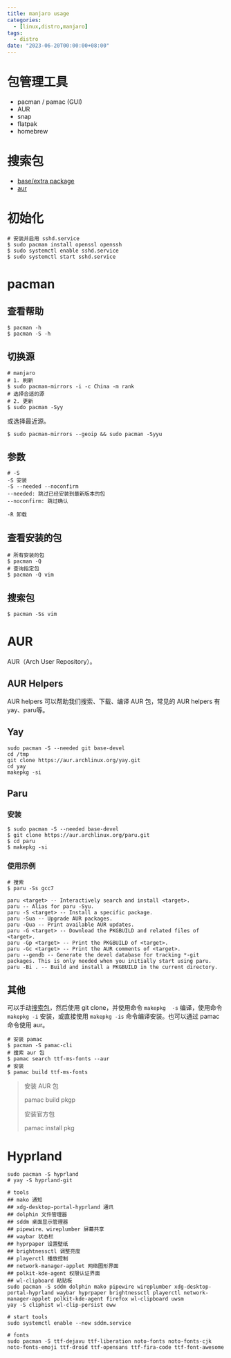 ```yaml
---
title: manjaro usage
categories: 
  - [linux,distro,manjaro]
tags:
  - distro
date: "2023-06-20T00:00:00+08:00"
---
```


# 包管理工具

- pacman / pamac (GUI)
- AUR
- snap
- flatpak
- homebrew

# 搜索包

- [base/extra package](https://archlinux.org/packages/)
- [aur](https://aur.archlinux.org/packages)

# 初始化

```shell
# 安装并启用 sshd.service
$ sudo pacman install openssl openssh
$ sudo systemctl enable sshd.service
$ sudo systemctl start sshd.service
```

# pacman

## 查看帮助

```shell
$ pacman -h
$ pacman -S -h
```

## 切换源

```shell
# manjaro
# 1. 刷新
$ sudo pacman-mirrors -i -c China -m rank
# 选择合适的源
# 2. 更新
$ sudo pacman -Syy
```

或选择最近源。

```shell
$ sudo pacman-mirrors --geoip && sudo pacman -Syyu
```

## 参数

```shell
# -S
-S 安装
-S --needed --noconfirm
--needed: 跳过已经安装到最新版本的包
--noconfirm: 跳过确认

-R 卸载
```

## 查看安装的包

```shell
# 所有安装的包
$ pacman -Q
# 查询指定包
$ pacman -Q vim
```

## 搜索包

```shell
$ pacman -Ss vim
```

# AUR

AUR（Arch User Repository）。

## AUR Helpers

AUR helpers 可以帮助我们搜索、下载、编译 AUR 包，常见的 AUR helpers 有 yay、paru等。

## Yay

```shell
sudo pacman -S --needed git base-devel
cd /tmp
git clone https://aur.archlinux.org/yay.git
cd yay
makepkg -si
```

## Paru

### 安装

```shell
$ sudo pacman -S --needed base-devel
$ git clone https://aur.archlinux.org/paru.git
$ cd paru
$ makepkg -si
```

### 使用示例

```shell
# 搜索
$ paru -Ss gcc7
```

```shell
paru <target> -- Interactively search and install <target>.
paru -- Alias for paru -Syu.
paru -S <target> -- Install a specific package.
paru -Sua -- Upgrade AUR packages.
paru -Qua -- Print available AUR updates.
paru -G <target> -- Download the PKGBUILD and related files of <target>.
paru -Gp <target> -- Print the PKGBUILD of <target>.
paru -Gc <target> -- Print the AUR comments of <target>.
paru --gendb -- Generate the devel database for tracking *-git packages. This is only needed when you initially start using paru.
paru -Bi . -- Build and install a PKGBUILD in the current directory.
```

## 其他

可以手动[搜索包](https://aur.archlinux.org/packages)，然后使用 git clone，并使用命令 `makepkg  -s` 编译，使用命令 `makepkg -i` 安装，或直接使用 `makepkg -is` 命令编译安装。也可以通过 pamac 命令使用 aur。 

```shell
# 安装 pamac
$ pacman -S pamac-cli
# 搜索 aur 包
$ pamac search ttf-ms-fonts --aur
# 安装
$ pamac build ttf-ms-fonts 
```

> 安装 AUR 包
>
> pamac build pkgp
>
> 安装官方包
>
> pamac install pkg 

# Hyprland

```shell
sudo pacman -S hyprland 
# yay -S hyprland-git

# tools
## mako 通知
## xdg-desktop-portal-hyprland 通讯
## dolphin 文件管理器
## sddm 桌面显示管理器
## pipewire、wireplumber 屏幕共享 
## waybar 状态栏
## hyprpaper 设置壁纸
## brightnessctl 调整亮度
## playerctl 播放控制
## network-manager-applet 网络图形界面
## polkit-kde-agent 权限认证界面
## wl-clipboard	粘贴板
sudo pacman -S sddm dolphin mako pipewire wireplumber xdg-desktop-portal-hyprland waybar hyprpaper brightnessctl playerctl network-manager-applet polkit-kde-agent firefox wl-clipboard	uwsm
yay -S cliphist wl-clip-persist eww

# start tools
sudo systemctl enable --now sddm.service

# fonts
sudo pacman -S ttf-dejavu ttf-liberation noto-fonts noto-fonts-cjk noto-fonts-emoji ttf-droid ttf-opensans ttf-fira-code ttf-font-awesome
```

